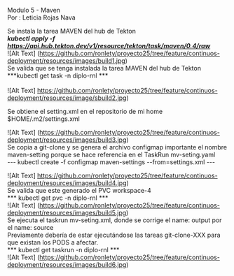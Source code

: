 Modulo 5 -  Maven <br>
Por : Leticia Rojas Nava<br>

Se instala  la tarea MAVEN del hub de Tekton <br>
***kubectl apply -f https://api.hub.tekton.dev/v1/resource/tekton/task/maven/0.4/raw*** <br>
 ![Alt Text] (https://github.com/ronlety/proyecto25/tree/feature/continuos-deployment/resources/images/build1.jpg) <br>
Se valida que se tenga instalada la tarea MAVEN del hub de Tekton <br>
***kubectl get task -n diplo-rnl *** <br>
  <br>
 ![Alt Text] https://github.com/ronlety/proyecto25/tree/feature/continuos-deployment/resources/image/sbuild2.jpg) <br>

Se obtiene el setting.xml en el repositorio de mi home $HOME/.m2/settings.xml <br>

 ![Alt Text] (https://github.com/ronlety/proyecto25/tree/feature/continuos-deployment/resources/images/build3.jpg) <br>
Se copia a git-clone y se genera el archivo configmap importante el nombre maven-setting porque se hace referencia en el TaskRun mv-seting.yaml <br>
--- kubectl create -f configmap maven-settings --from=settings.xml --- <br>

 ![Alt Text] https://github.com/ronlety/proyecto25/tree/feature/continuos-deployment/resources/images/build4.jpg) <br>
Se valida que este generado el PVC workspace-4 <br>
*** kubectl get pvc -n diplo-rnl *** <br>
 ![Alt Text] (https://github.com/ronlety/proyecto25/tree/feature/continuos-deployment/resources/images/build5.jpg) <br>
Se ejecuta el taskrun mv-seting.xml, donde se corrige el name: output por el name: source <br>
Previamente debería de estar ejecutándose las tareas git-clone-XXX para que existan los PODS a afectar. <br>
*** kubectl get taskrun -n diplo-rnl *** <br>
 ![Alt Text] (https://github.com/ronlety/proyecto25/tree/feature/continuos-deployment/resources/images/build6.jpg) <br>
